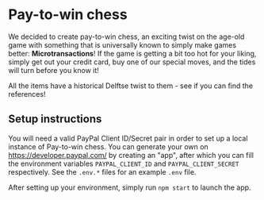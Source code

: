 # Pay-to-win chess

We decided to create pay-to-win chess, an exciting twist on the age-old game with something that is universally known to simply make games better: **Microtransactions**! If the game is getting a bit too hot for your liking, simply get out your credit card, buy one of our special moves, and the tides will turn before you know it!

All the items have a historical Delftse twist to them - see if you can find the references!

## Setup instructions
You will need a valid PayPal Client ID/Secret pair in order to set up a local instance of Pay-to-win chess. You can generate your own on https://developer.paypal.com/ by creating an "app", after which you can fill the environment variables `PAYPAL_CLIENT_ID` and `PAYPAL_CLIENT_SECRET` respectively. See the `.env.*` files for an example `.env` file.

After setting up your environment, simply run `npm start` to launch the app.
